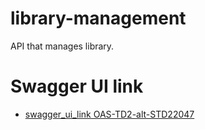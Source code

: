 # library-management
API that manages library.

# Swagger UI link

- [swagger_ui_link OAS-TD2-alt-STD22047](https://petstore.swagger.io/?url=https://raw.githubusercontent.com/Ngitangita/OAS-TD1/OAS-TD2-alt-STD22047/docs/api.yml)
